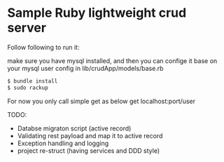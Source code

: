 # Sample Ruby lightweight crud server


Follow following to run it:

make sure you have mysql installed, and then you can confige it base on your
mysql user config in lib/crudApp/models/base.rb

```sh
$ bundle install
$ sudo rackup
```

For now you only call simple get as below
  get localhost:port/user

TODO:
  - Databse migraton script (active record)
  - Validating rest payload and map it to active record
  - Exception handling and logging
  - project re-struct (having services and DDD style)

